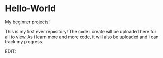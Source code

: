 # Hello-World
My beginner projects!

This is my first ever repository!
The code i create will be uploaded here for all to view.
As i learn more and more code, it will also be uploaded and i can track my progress.

EDIT:
